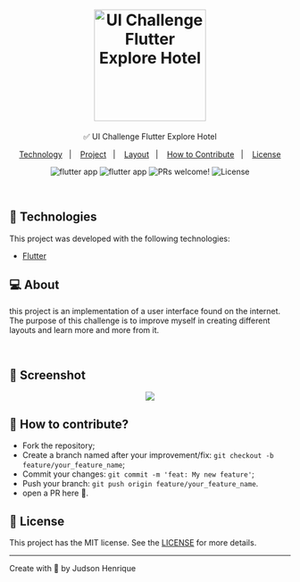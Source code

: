 
<h1 align="center">
    <img alt="UI Challenge Flutter Explore Hotel"  src="https://upload.wikimedia.org/wikipedia/commons/1/17/Google-flutter-logo.png" width="200" />
</h1>
<p align="center">✅ UI Challenge Flutter Explore Hotel </p>


<p align="center">
  <a href="#-technology">Technology</a>&nbsp;&nbsp;&nbsp;|&nbsp;&nbsp;&nbsp;
  <a href="#-project">Project</a>&nbsp;&nbsp;&nbsp;|&nbsp;&nbsp;&nbsp;
  <a href="#-layout">Layout</a>&nbsp;&nbsp;&nbsp;|&nbsp;&nbsp;&nbsp;
  <a href="#-how-to-contribute">How to Contribute</a>&nbsp;&nbsp;&nbsp;|&nbsp;&nbsp;&nbsp;
  <a href="#memo-license">License</a>
</p>

<p align="center">
  <row>
    <img src="https://badgen.net/badge/types/flutter/blue?icon=flutter" alt="flutter app"/>
    <img src="https://badgen.net/badge/platform/android,ios?list=|" alt="flutter app"/>
    <img src="https://img.shields.io/static/v1?label=PRs&message=welcome&color=blue" alt="PRs welcome!" />
    <img alt="License" src="https://img.shields.io/static/v1?label=license&message=MIT&color=blue">
  </row>
</p>

<br>



## 🚀 Technologies


This project was developed with the following technologies:
- [Flutter](https://flutter.dev/)


## 💻 About
this project is an implementation of a user interface found on the internet. The purpose of this challenge is to improve myself in creating different layouts and learn more and more from it.

<br>

 
 
## 📱 Screenshot
<p align="center">
<img src="https://github.com/Judsonn/UIChallengeExploreHotel/blob/master/prototype/prototype.jpeg">
</p>




## 🤔 How to contribute?

- Fork the repository;
- Create a branch named after your improvement/fix: `git checkout -b feature/your_feature_name`;
- Commit your changes: `git commit -m 'feat: My new feature'`;
- Push your branch: `git push origin feature/your_feature_name`.
- open a PR here 💙.

## 📝 License

This project has the MIT license. See the [LICENSE](LICENSE) for more details.

---

Create with 💙 by Judson Henrique
